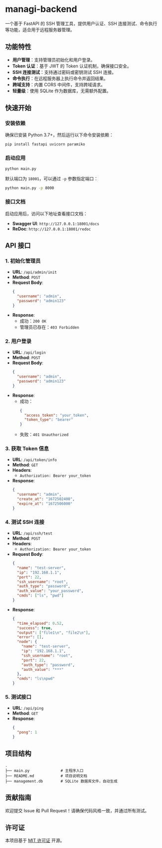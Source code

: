 # managi-backend

一个基于 FastAPI 的 SSH 管理工具，提供用户认证、SSH 连接测试、命令执行等功能，适合用于远程服务器管理。

## 功能特性

- **用户管理**：支持管理员初始化和用户登录。
- **Token 认证**：基于 JWT 的 Token 认证机制，确保接口安全。
- **SSH 连接测试**：支持通过密码或密钥测试 SSH 连接。
- **命令执行**：在远程服务器上执行命令并返回结果。
- **跨域支持**：内置 CORS 中间件，支持跨域请求。
- **轻量级**：使用 SQLite 作为数据库，无需额外配置。

## 快速开始

### 安装依赖

确保已安装 Python 3.7+，然后运行以下命令安装依赖：

```bash
pip install fastapi uvicorn paramiko
```

### 启动应用

```bash
python main.py
```

默认端口为 `18001`，可以通过 `-p` 参数指定端口：

```bash
python main.py -p 8000
```

### 接口文档

启动应用后，访问以下地址查看接口文档：

- **Swagger UI**: `http://127.0.0.1:18001/docs`
- **ReDoc**: `http://127.0.0.1:18001/redoc`

## API 接口

### 1. 初始化管理员

- **URL**: `/api/admin/init`
- **Method**: `POST`
- **Request Body**:
  ```json
  {
    "username": "admin",
    "password": "admin123"
  }
  ```
- **Response**:
  - 成功：`200 OK`
  - 管理员已存在：`403 Forbidden`

### 2. 用户登录

- **URL**: `/api/login`
- **Method**: `POST`
- **Request Body**:
  ```json
  {
    "username": "admin",
    "password": "admin123"
  }
  ```
- **Response**:
  - 成功：
    ```json
    {
      "access_token": "your_token",
      "token_type": "bearer"
    }
    ```
  - 失败：`401 Unauthorized`

### 3. 获取 Token 信息

- **URL**: `/api/token/info`
- **Method**: `GET`
- **Headers**:
  - `Authorization: Bearer your_token`
- **Response**:
  ```json
  {
    "username": "admin",
    "create_at": "1672502400",
    "expire_at": "1672506000"
  }
  ```

### 4. 测试 SSH 连接

- **URL**: `/api/ssh/test`
- **Method**: `POST`
- **Headers**:
  - `Authorization: Bearer your_token`
- **Request Body**:
  ```json
  {
    "name": "test-server",
    "ip": "192.168.1.1",
    "port": 22,
    "ssh_username": "root",
    "auth_type": "password",
    "auth_value": "your_password",
    "cmds": ["ls", "pwd"]
  }
  ```
- **Response**:
  ```json
  {
    "time_elapsed": 0.52,
    "success": true,
    "output": ["file1\n", "file2\n"],
    "error": [],
    "node": {
      "name": "test-server",
      "ip": "192.168.1.1",
      "ssh_username": "root",
      "port": 22,
      "auth_type": "password",
      "auth_value": "***"
    },
    "cmds": "ls\npwd"
  }
  ```

### 5. 测试接口

- **URL**: `/api/ping`
- **Method**: `GET`
- **Response**:
  ```json
  {
    "pong": 1
  }
  ```

## 项目结构

```
.
├── main.py              # 主程序入口
├── README.md            # 项目说明文档
├── management.db        # SQLite 数据库文件，自动生成
```

## 贡献指南

欢迎提交 Issue 和 Pull Request！请确保代码风格一致，并通过所有测试。

## 许可证

本项目基于 [MIT 许可证](LICENSE) 开源。
